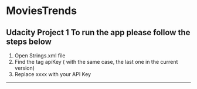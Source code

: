 # MoviesTrends
Udacity Project 1
To run the app please follow the steps below
----------------------------------------------------------------------------------------------------
1) Open Strings.xml file 
2) Find the tag apiKey ( with the same case, the last one in the current version)
3) Replace xxxx with your API Key
----------------------------------------------------------------------------------------------------
